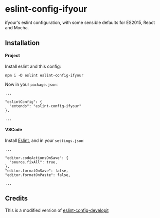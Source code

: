 # eslint-config-ifyour

ifyour's eslint configuration, with some sensible defaults for ES2015, React and Mocha.

## Installation

#### Project
Install eslint and this config:

```
npm i -D eslint eslint-config-ifyour
```

Now in your `package.json`:

````
...

"eslintConfig": {
  "extends": "eslint-config-ifyour"
},

...
````

#### VSCode

Install [Eslint](https://marketplace.visualstudio.com/items?itemName=dbaeumer.vscode-eslint), and in your `settings.json`:
```
...

"editor.codeActionsOnSave": {
  "source.fixAll": true,
},
"editor.formatOnSave": false,
"editor.formatOnPaste": false,

...
```


## Credits

This is a modified version of [eslint-config-developit](https://github.com/developit/eslint-config-developit)
